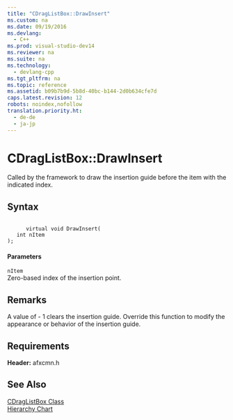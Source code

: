 ```yaml
---
title: "CDragListBox::DrawInsert"
ms.custom: na
ms.date: 09/19/2016
ms.devlang: 
  - C++
ms.prod: visual-studio-dev14
ms.reviewer: na
ms.suite: na
ms.technology: 
  - devlang-cpp
ms.tgt_pltfrm: na
ms.topic: reference
ms.assetid: b09b7b9d-5b8d-40bc-b144-2d0b634cfe7d
caps.latest.revision: 12
robots: noindex,nofollow
translation.priority.ht: 
  - de-de
  - ja-jp
---
```

# CDragListBox::DrawInsert
Called by the framework to draw the insertion guide before the item with the indicated index.  
  
## Syntax  
  
```  
  
      virtual void DrawInsert(  
   int nItem   
);  
```  
  
#### Parameters  
 `nItem`  
 Zero-based index of the insertion point.  
  
## Remarks  
 A value of - 1 clears the insertion guide. Override this function to modify the appearance or behavior of the insertion guide.  
  
## Requirements  
 **Header:** afxcmn.h  
  
## See Also  
 [CDragListBox Class](../vs140/CDragListBox-Class.md)   
 [Hierarchy Chart](../vs140/Hierarchy-Chart.md)
